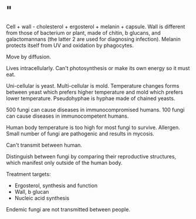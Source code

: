# "

Cell + wall - cholesterol + ergosterol + melanin + capsule.
Wall is different from those of bacterium or plant, made of chitin, b glucans, and galactomannans (the latter 2 are used for diagnosing infection).
Melanin protects itself from UV and oxidation by phagocytes.

Move by diffusion.

Lives intracellularly.
Can't photosynthesis or make its own energy so it must eat.

Uni-cellular is yeast.
Multi-cellular is mold.
Temperature changes forms between yeast which prefers higher temperature and mold which prefers lower temperature.
Pseudohyphae is hyphae made of chained yeasts.

500 fungi can cause diseases in immunocompromised humans.
100 fungi can cause diseases in immunocompetent humans.

Human body temperature is too high for most fungi to survive.
Allergen.
Small number of fungi are pathogenic and results in mycosis.

Can't transmit between human.

Distinguish between fungi by comparing their reproductive structures, which manifest only outside of the human body.

Treatment targets:
- Ergosterol, synthesis and function
- Wall, b glucan
- Nucleic acid synthesis

Endemic fungi are not transmitted between people.
